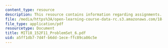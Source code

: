 ```yaml
---
content_type: resource
description: This resource contains information regarding assignments.
file: /media/https%3A/open-learning-course-data-rc.s3.amazonaws.com/18-152-introduction-to-partial-differential-equations-fall-2011/a5ff1db77d4fb6dd1eceffc89ca86c5e_MIT18_152F11_ProblemSet_6.pdf
file_type: application/pdf
resourcetype: Document
title: MIT18_152F11_ProblemSet_6.pdf
uid: a5ff1db7-7d4f-b6dd-1ece-ffc89ca86c5e
---
```

